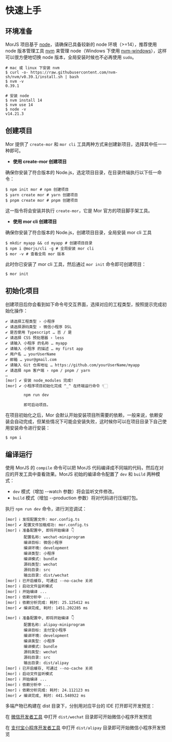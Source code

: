 # 快速上手

## 环境准备

MorJS 项目基于 [node](https://nodejs.org/zh-cn/)，请确保已具备较新的 node 环境（>=14），推荐使用 node 版本管理工具 [nvm](https://github.com/nvm-sh/nvm) 来管理 node（Windows 下使用 [nvm-windows](https://github.com/coreybutler/nvm-windows)），这样可以很方便地切换 node 版本，全局安装时候也不必再使用 `sudo`。

```
# mac 或 linux 下安装 nvm
$ curl -o- https://raw.githubusercontent.com/nvm-sh/nvm/v0.39.1/install.sh | bash
$ nvm -v
0.39.1

# 安装 node
$ nvm install 14
$ nvm use 14
$ node -v
v14.21.3
```

## 创建项目

Mor 提供了 `create-mor` 和 `mor cli` 工具两种方式来创建新项目，选择其中任一一种即可。

- **使用 create-mor 创建项目**

确保你安装了符合版本的 Node.js，选定项目目录，在目录终端执行以下任一命令：

```shell
$ npm init mor # npm 创建项目
$ yarn create mor # yarn 创建项目
$ pnpm create mor # pnpm 创建项目
```

这一指令将会安装并执行 `create-mor`，它是 Mor 官方的项目脚手架工具。

- **使用 mor cli 创建项目**

确保你安装了符合版本的 Node.js，创建项目目录，全局安装 mor cli 工具

```shell
$ mkdir myapp && cd myapp # 创建项目目录
$ npm i @morjs/cli -g # 全局安装 mor cli
$ mor -v # 查看全局 mor 版本
```

此时你已安装了 mor cli 工具，然后通过 `mor init` 命令即可创建项目：

```shell
$ mor init
```

## 初始化项目

创建项目后你会看到如下命令号交互界面，选择对应的工程类型，按照提示完成初始化操作：

```shell
✔ 请选择工程类型 › 小程序
✔ 请选择源码类型 › 微信小程序 DSL
✔ 是否使用 Typescript … 否 / 是
✔ 请选择 CSS 预处理器 › less
✔ 请输入 小程序 的名称 … myapp
✔ 请输入 小程序 的描述 … my first app
✔ 用户名 … yourUserName
✔ 邮箱 … your@gmail.com
✔ 请输入 Git 仓库地址 … https://github.com/yourUserName/myapp
✔ 请选择 npm 客户端 › npm / pnpm / yarn
…
[mor] ✔ 安装 node_modules 完成!
[mor] ✔ 小程序项目初始化完成 ^_^ 在终端运行命令 👇🏻

        npm run dev

        即可启动项目。
```

在项目初始化之后，Mor 会默认开始安装项目所需要的依赖，一般来说，依赖安装会自动完成，但某些情况下可能会安装失败，这时候你可以在项目目录下自己使用安装命令进行安装：

```shell
$ npm i
```

## 编译运行

使用 MorJS 的 `compile` 命令可以把 MorJS 代码编译成不同端的代码，然后在对应的开发工具中查看效果。MorJS 初始的编译命令配置了 `dev` 和 `build` 两种模式：

- `dev` 模式（增加 --watch 参数）将会监听文件修改。
- `build` 模式（增加 --production 参数）将对代码进行压缩打包。

执行 `npm run dev` 命令，进行浏览调试：

```
[mor] ℹ 发现配置文件: mor.config.ts
[mor] ✔ 配置文件加载成功: mor.config.ts
[mor] ℹ 准备配置中, 即将开始编译 👇
        配置名称: wechat-miniprogram
        编译目标: 微信小程序
        编译环境: development
        编译类型: 小程序
        编译模式: bundle
        源码类型: wechat
        源码目录: src
        输出目录: dist/wechat
[mor] ℹ 已开启缓存, 可通过 --no-cache 关闭
[mor] ℹ 启动文件监听模式
[mor] ℹ 开始编译 ...
[mor] ℹ 依赖分析中 ...
[mor] ℹ 依赖分析完成: 耗时: 25.125412 ms
[mor] ✔ 编译完成, 耗时: 1451.202285 ms

[mor] ℹ 准备配置中, 即将开始编译 👇
        配置名称: alipay-miniprogram
        编译目标: 支付宝小程序
        编译环境: development
        编译类型: 小程序
        编译模式: bundle
        源码类型: wechat
        源码目录: src
        输出目录: dist/alipay
[mor] ℹ 已开启缓存, 可通过 --no-cache 关闭
[mor] ℹ 启动文件监听模式
[mor] ℹ 开始编译 ...
[mor] ℹ 依赖分析中 ...
[mor] ℹ 依赖分析完成: 耗时: 24.112123 ms
[mor] ✔ 编译完成, 耗时: 441.548922 ms
```

多端产物已构建在 dist 目录下，分别用对应平台的 IDE 打开即可开发预览：

在 [微信开发者工具](https://developers.weixin.qq.com/miniprogram/dev/devtools/download.html) 中打开 `dist/wechat` 目录即可开始微信小程序开发预览

在 [支付宝小程序开发者工具](https://opendocs.alipay.com/mini/ide/download) 中打开 `dist/alipay` 目录即可开始微信小程序开发预览

